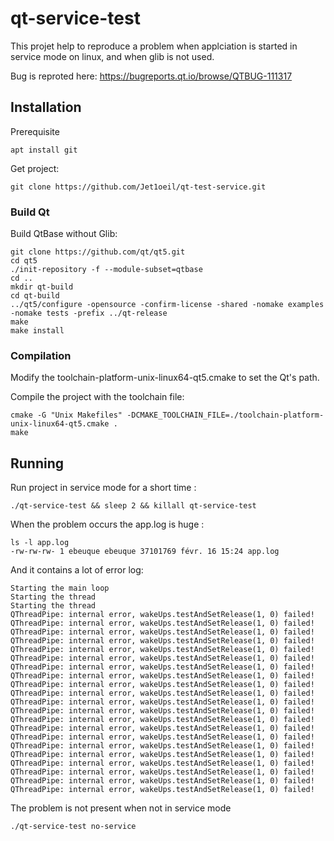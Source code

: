 # qt-service-test

This projet help to reproduce a problem when applciation is started in service mode on linux, and when glib is not used.

Bug is reproted here: https://bugreports.qt.io/browse/QTBUG-111317

## Installation

Prerequisite

```
apt install git
```

Get project:

```
git clone https://github.com/Jet1oeil/qt-test-service.git
```

### Build Qt

Build QtBase without Glib:

```
git clone https://github.com/qt/qt5.git
cd qt5
./init-repository -f --module-subset=qtbase
cd ..
mkdir qt-build
cd qt-build
../qt5/configure -opensource -confirm-license -shared -nomake examples -nomake tests -prefix ../qt-release
make
make install
```

### Compilation

Modify the toolchain-platform-unix-linux64-qt5.cmake to set the Qt's path.

Compile the project with the toolchain file:

```
cmake -G "Unix Makefiles" -DCMAKE_TOOLCHAIN_FILE=./toolchain-platform-unix-linux64-qt5.cmake .
make
```
## Running

Run project in service mode for a short time :

```
./qt-service-test && sleep 2 && killall qt-service-test
```

When the problem occurs the app.log is huge :

```
ls -l app.log 
-rw-rw-rw- 1 ebeuque ebeuque 37101769 févr. 16 15:24 app.log

```

And it contains a lot of error log:

```
Starting the main loop
Starting the thread
Starting the thread
QThreadPipe: internal error, wakeUps.testAndSetRelease(1, 0) failed!
QThreadPipe: internal error, wakeUps.testAndSetRelease(1, 0) failed!
QThreadPipe: internal error, wakeUps.testAndSetRelease(1, 0) failed!
QThreadPipe: internal error, wakeUps.testAndSetRelease(1, 0) failed!
QThreadPipe: internal error, wakeUps.testAndSetRelease(1, 0) failed!
QThreadPipe: internal error, wakeUps.testAndSetRelease(1, 0) failed!
QThreadPipe: internal error, wakeUps.testAndSetRelease(1, 0) failed!
QThreadPipe: internal error, wakeUps.testAndSetRelease(1, 0) failed!
QThreadPipe: internal error, wakeUps.testAndSetRelease(1, 0) failed!
QThreadPipe: internal error, wakeUps.testAndSetRelease(1, 0) failed!
QThreadPipe: internal error, wakeUps.testAndSetRelease(1, 0) failed!
QThreadPipe: internal error, wakeUps.testAndSetRelease(1, 0) failed!
QThreadPipe: internal error, wakeUps.testAndSetRelease(1, 0) failed!
QThreadPipe: internal error, wakeUps.testAndSetRelease(1, 0) failed!
QThreadPipe: internal error, wakeUps.testAndSetRelease(1, 0) failed!
QThreadPipe: internal error, wakeUps.testAndSetRelease(1, 0) failed!
QThreadPipe: internal error, wakeUps.testAndSetRelease(1, 0) failed!
QThreadPipe: internal error, wakeUps.testAndSetRelease(1, 0) failed!
QThreadPipe: internal error, wakeUps.testAndSetRelease(1, 0) failed!
QThreadPipe: internal error, wakeUps.testAndSetRelease(1, 0) failed!
QThreadPipe: internal error, wakeUps.testAndSetRelease(1, 0) failed!
```

The problem is not present when not in service mode

```
./qt-service-test no-service
```
